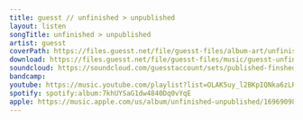 ```yaml
---
title: guesst // unfinished > unpublished
layout: listen
songTitle: unfinished > unpublished
artist: guesst
coverPath: https://files.guesst.net/file/guesst-files/album-art/unfinished-unpublished-cover.jpeg
download: https://files.guesst.net/file/guesst-files/music/guesst-unfinished-unpublished.zip
soundcloud: https://soundcloud.com/guesstaccount/sets/published-finshed
bandcamp: 
youtube: https://music.youtube.com/playlist?list=OLAK5uy_l2BKpIQNka6zLR4Xh2pg8GAt4MqBdBBoo&si=aDlyqE1wE-sQuDat
spotify: spotify:album:7khUYSaG1dw4840Dq0vYqE
apple: https://music.apple.com/us/album/unfinished-unpublished/1696909824
---
```

